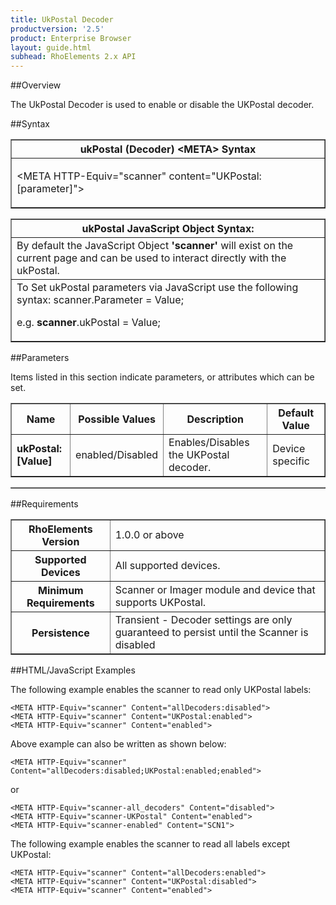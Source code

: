 ```yaml
---
title: UkPostal Decoder
productversion: '2.5'
product: Enterprise Browser
layout: guide.html
subhead: RhoElements 2.x API
---
```


##Overview

The UkPostal Decoder is used to enable or disable the UKPostal decoder.

##Syntax

<table class="facelift" style="width:100%" border="1" padding="5px"> <tr><th class="tableHeading">ukPostal (Decoder) &lt;META&gt; Syntax
</th></tr><tr><td class="clsSyntaxCells clsOddRow"><p>&lt;META HTTP-Equiv="scanner" content="UKPostal:[parameter]"&gt;</p></td></tr></table>
<table class="facelift" style="width:100%" border="1" padding="5px"> <tr><th class="tableHeading">ukPostal JavaScript Object Syntax:</th></tr><tr><td class="clsSyntaxCells clsOddRow">
By default the JavaScript Object <b>'scanner'</b> will exist on the current page and can be used to interact directly with the ukPostal.
</td></tr><tr><td class="clsSyntaxCells clsEvenRow">
To Set ukPostal parameters via JavaScript use the following syntax: scanner.Parameter = Value;
<P />e.g. <b>scanner</b>.ukPostal = Value;
</td></tr></table>

##Parameters


Items listed in this section indicate parameters, or attributes which can be set.
<table class="facelift" style="width:100%" border="1" padding="5px"> <col width="20%" /><col width="20%" /><col width="38%" /><col width="22%" /><tr><th class="tableHeading">Name</th><th class="tableHeading">Possible Values</th><th class="tableHeading">Description</th><th class="tableHeading">Default Value</th></tr><tr><td class="clsSyntaxCells clsOddRow"><b>ukPostal:[Value]
</b></td><td class="clsSyntaxCells clsOddRow">enabled/Disabled</td><td class="clsSyntaxCells clsOddRow">Enables/Disables the UKPostal decoder.</td><td class="clsSyntaxCells clsOddRow">Device specific</td></tr></table>
<table class="facelift" style="width:100%" border="1" padding="5px"> <col width="78%" /><col width="8%" /><col width="1%" /><col width="5%" /><col width="1%" /><col width="5%" /><col width="2%" /></table>





##Requirements

<table class="facelift" style="width:100%" border="1" padding="5px"> <tr><th class="tableHeading">RhoElements Version</th><td class="clsSyntaxCell clsEvenRow">1.0.0 or above
</td></tr><tr><th class="tableHeading">Supported Devices</th><td class="clsSyntaxCell clsOddRow">All supported devices.</td></tr><tr><th class="tableHeading">Minimum Requirements</th><td class="clsSyntaxCell clsOddRow">Scanner or Imager module and device that supports UKPostal.</td></tr><tr><th class="tableHeading">Persistence</th><td class="clsSyntaxCell clsEvenRow">Transient - Decoder settings are only guaranteed to persist until the Scanner is disabled</td></tr></table>


##HTML/JavaScript Examples

The following example enables the scanner to read only UKPostal labels:

	<META HTTP-Equiv="scanner" Content="allDecoders:disabled">
	<META HTTP-Equiv="scanner" Content="UKPostal:enabled">
	<META HTTP-Equiv="scanner" Content="enabled">
	
Above example can also be written as shown below:

	<META HTTP-Equiv="scanner" Content="allDecoders:disabled;UKPostal:enabled;enabled">
	
or

	<META HTTP-Equiv="scanner-all_decoders" Content="disabled">
	<META HTTP-Equiv="scanner-UKPostal" Content="enabled">
	<META HTTP-Equiv="scanner-enabled" Content="SCN1">
	
The following example enables the scanner to read all labels except UKPostal:

	<META HTTP-Equiv="scanner" Content="allDecoders:enabled">
	<META HTTP-Equiv="scanner" Content="UKPostal:disabled">
	<META HTTP-Equiv="scanner" Content="enabled">
	





